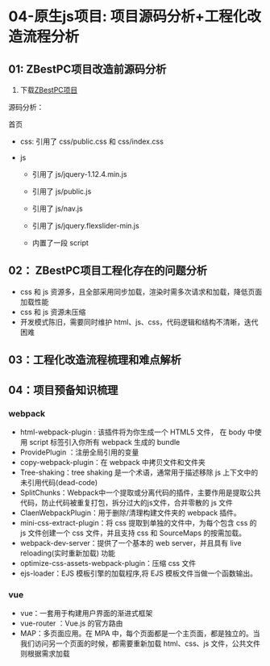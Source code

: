 # 04-原生js项目: 项目源码分析+工程化改造流程分析

## 01: ZBestPC项目改造前源码分析

1. 下载[ZBestPC项目](https://github.com/NewCoder798/ZBestPC)

源码分析：

首页

* css: 引用了 css/public.css 和 css/index.css

* js

  * 引用了 js/jquery-1.12.4.min.js

  * 引用了 js/public.js

  * 引用了 js/nav.js

  * 引用了 js/jquery.flexslider-min.js

  * 内置了一段 script

## 02： ZBestPC项目工程化存在的问题分析

* css 和 js 资源多，且全部采用同步加载，渲染时需多次请求和加载，降低页面加载性能
* css 和 js 资源未压缩
* 开发模式陈旧，需要同时维护 html、js、css，代码逻辑和结构不清晰，迭代困难

## 03：工程化改造流程梳理和难点解析

## 04：项目预备知识梳理

### **webpack**

* html-webpack-plugin : 该插件将为你生成一个 HTML5 文件， 在 body 中使用 script 标签引入你所有 webpack 生成的 bundle
* ProvidePlugin ：注册全局引用的变量
* copy-webpack-plugin：在 webpack 中拷贝文件和文件夹
* Tree-shaking：tree shaking 是一个术语，通常用于描述移除 js 上下文中的未引用代码(dead-code)
* SplitChunks：Webpack中一个提取或分离代码的插件，主要作用是提取公共代码，防止代码被重复打包，拆分过大的js文件，合并零散的 js 文件
* ClaenWebpackPlugin：用于删除/清理构建文件夹的 webpack 插件。
* mini-css-extract-plugin：将 css 提取到单独的文件中，为每个包含 css 的 js 文件创建一个 css 文件，并且支持 css 和 SourceMaps 的按需加载。
* webpack-dev-server：提供了一个基本的 web server，并且具有 live reloading(实时重新加载) 功能
* optimize-css-assets-webpack-plugin：压缩 css 文件
* ejs-loader：EJS 模板引擎的加载程序,将 EJS 模板文件当做一个函数输出。

### vue

* vue：一套用于构建用户界面的渐进式框架
* vue-router ：Vue.js 的官方路由
* MAP：多页面应用。在 MPA 中，每个页面都是一个主页面，都是独立的。当我们访问另一个页面的时候，都需要重新加载 html、css、js 文件，公共文件则根据需求加载